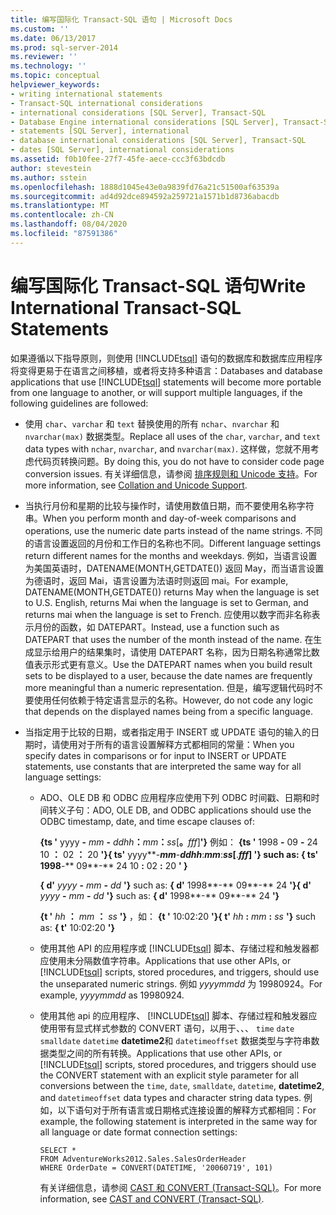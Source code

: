 ```yaml
---
title: 编写国际化 Transact-SQL 语句 | Microsoft Docs
ms.custom: ''
ms.date: 06/13/2017
ms.prod: sql-server-2014
ms.reviewer: ''
ms.technology: ''
ms.topic: conceptual
helpviewer_keywords:
- writing international statements
- Transact-SQL international considerations
- international considerations [SQL Server], Transact-SQL
- Database Engine international considerations [SQL Server], Transact-SQL
- statements [SQL Server], international
- database international considerations [SQL Server], Transact-SQL
- dates [SQL Server], international considerations
ms.assetid: f0b10fee-27f7-45fe-aece-ccc3f63bdcdb
author: stevestein
ms.author: sstein
ms.openlocfilehash: 1888d1045e43e0a9839fd76a21c51500af63539a
ms.sourcegitcommit: ad4d92dce894592a259721a1571b1d8736abacdb
ms.translationtype: MT
ms.contentlocale: zh-CN
ms.lasthandoff: 08/04/2020
ms.locfileid: "87591386"
---
```

# <a name="write-international-transact-sql-statements"></a><span data-ttu-id="51193-102">编写国际化 Transact-SQL 语句</span><span class="sxs-lookup"><span data-stu-id="51193-102">Write International Transact-SQL Statements</span></span>
  <span data-ttu-id="51193-103">如果遵循以下指导原则，则使用 [!INCLUDE[tsql](../../includes/tsql-md.md)] 语句的数据库和数据库应用程序将变得更易于在语言之间移植，或者将支持多种语言：</span><span class="sxs-lookup"><span data-stu-id="51193-103">Databases and database applications that use [!INCLUDE[tsql](../../includes/tsql-md.md)] statements will become more portable from one language to another, or will support multiple languages, if the following guidelines are followed:</span></span>  
  
-   <span data-ttu-id="51193-104">使用 `char`、`varchar` 和 `text` 替换使用的所有 `nchar`、`nvarchar` 和 `nvarchar(max)` 数据类型。</span><span class="sxs-lookup"><span data-stu-id="51193-104">Replace all uses of the `char`, `varchar`, and `text` data types with `nchar`, `nvarchar`, and `nvarchar(max)`.</span></span> <span data-ttu-id="51193-105">这样做，您就不用考虑代码页转换问题。</span><span class="sxs-lookup"><span data-stu-id="51193-105">By doing this, you do not have to consider code page conversion issues.</span></span> <span data-ttu-id="51193-106">有关详细信息，请参阅 [排序规则和 Unicode 支持](collation-and-unicode-support.md)。</span><span class="sxs-lookup"><span data-stu-id="51193-106">For more information, see [Collation and Unicode Support](collation-and-unicode-support.md).</span></span>  
  
-   <span data-ttu-id="51193-107">当执行月份和星期的比较与操作时，请使用数值日期，而不要使用名称字符串。</span><span class="sxs-lookup"><span data-stu-id="51193-107">When you perform month and day-of-week comparisons and operations, use the numeric date parts instead of the name strings.</span></span> <span data-ttu-id="51193-108">不同的语言设置返回的月份和工作日的名称也不同。</span><span class="sxs-lookup"><span data-stu-id="51193-108">Different language settings return different names for the months and weekdays.</span></span> <span data-ttu-id="51193-109">例如，当语言设置为美国英语时，DATENAME(MONTH,GETDATE()) 返回 May，而当语言设置为德语时，返回 Mai，语言设置为法语时则返回 mai。</span><span class="sxs-lookup"><span data-stu-id="51193-109">For example, DATENAME(MONTH,GETDATE()) returns May when the language is set to U.S. English, returns Mai when the language is set to German, and returns mai when the language is set to French.</span></span> <span data-ttu-id="51193-110">应使用以数字而非名称表示月份的函数，如 DATEPART。</span><span class="sxs-lookup"><span data-stu-id="51193-110">Instead, use a function such as DATEPART that uses the number of the month instead of the name.</span></span> <span data-ttu-id="51193-111">在生成显示给用户的结果集时，请使用 DATEPART 名称，因为日期名称通常比数值表示形式更有意义。</span><span class="sxs-lookup"><span data-stu-id="51193-111">Use the DATEPART names when you build result sets to be displayed to a user, because the date names are frequently more meaningful than a numeric representation.</span></span> <span data-ttu-id="51193-112">但是，编写逻辑代码时不要使用任何依赖于特定语言显示的名称。</span><span class="sxs-lookup"><span data-stu-id="51193-112">However, do not code any logic that depends on the displayed names being from a specific language.</span></span>  
  
-   <span data-ttu-id="51193-113">当指定用于比较的日期，或者指定用于 INSERT 或 UPDATE 语句的输入的日期时，请使用对于所有的语言设置解释方式都相同的常量：</span><span class="sxs-lookup"><span data-stu-id="51193-113">When you specify dates in comparisons or for input to INSERT or UPDATE statements, use constants that are interpreted the same way for all language settings:</span></span>  
  
    -   <span data-ttu-id="51193-114">ADO、OLE DB 和 ODBC 应用程序应使用下列 ODBC 时间戳、日期和时间转义子句：</span><span class="sxs-lookup"><span data-stu-id="51193-114">ADO, OLE DB, and ODBC applications should use the ODBC timestamp, date, and time escape clauses of:</span></span>  
  
         <span data-ttu-id="51193-115">**{ts '** yyyy **-** _mm_ **-** _ddhh_**：**_mm_**：**_ss_[**。**_fff_]**'}** 例如： **{ts '** 1998 **-** 09 **-** 24 10 **：** 02 **：** 20 **'}**</span><span class="sxs-lookup"><span data-stu-id="51193-115">**{ ts'** yyyy**-**_mm_**-**_ddhh_**:**_mm_**:**_ss_[**.**_fff_] **'}** such as: **{ ts'** 1998**-** 09**-** 24 10 **:** 02 **:** 20 **' }**</span></span>  
  
         <span data-ttu-id="51193-116">**{ d'** _yyyy_ **-** _mm_ **-** _dd_ **'}** such as: **{ d'** 1998**-** 09**-** 24 **'}**</span><span class="sxs-lookup"><span data-stu-id="51193-116">**{ d'** _yyyy_ **-** _mm_ **-** _dd_ **'}** such as: **{ d'** 1998**-** 09**-** 24 **'}**</span></span>  
  
         <span data-ttu-id="51193-117">**{t '** _hh_ **：** _mm_ **：** _ss_ **'}** ，如： **{t '** 10:02:20 **'}**</span><span class="sxs-lookup"><span data-stu-id="51193-117">**{ t'** _hh_ **:** _mm_ **:** _ss_ **'}** such as: **{ t'** 10:02:20 **'}**</span></span>  
  
    -   <span data-ttu-id="51193-118">使用其他 API 的应用程序或 [!INCLUDE[tsql](../../includes/tsql-md.md)] 脚本、存储过程和触发器都应使用未分隔数值字符串。</span><span class="sxs-lookup"><span data-stu-id="51193-118">Applications that use other APIs, or [!INCLUDE[tsql](../../includes/tsql-md.md)] scripts, stored procedures, and triggers, should use the unseparated numeric strings.</span></span> <span data-ttu-id="51193-119">例如 *yyyymmdd* 为 19980924。</span><span class="sxs-lookup"><span data-stu-id="51193-119">For example, *yyyymmdd* as 19980924.</span></span>  
  
    -   <span data-ttu-id="51193-120">使用其他 api 的应用程序、 [!INCLUDE[tsql](../../includes/tsql-md.md)] 脚本、存储过程和触发器应使用带有显式样式参数的 CONVERT 语句，以用于、、、 `time` `date` `smalldate` `datetime` **datetime2**和 `datetimeoffset` 数据类型与字符串数据类型之间的所有转换。</span><span class="sxs-lookup"><span data-stu-id="51193-120">Applications that use other APIs, or [!INCLUDE[tsql](../../includes/tsql-md.md)] scripts, stored procedures, and triggers should use the CONVERT statement with an explicit style parameter for all conversions between the `time`, `date`, `smalldate`, `datetime`, **datetime2**, and `datetimeoffset` data types and character string data types.</span></span> <span data-ttu-id="51193-121">例如，以下语句对于所有语言或日期格式连接设置的解释方式都相同：</span><span class="sxs-lookup"><span data-stu-id="51193-121">For example, the following statement is interpreted in the same way for all language or date format connection settings:</span></span>  
  
        ```  
        SELECT *  
        FROM AdventureWorks2012.Sales.SalesOrderHeader  
        WHERE OrderDate = CONVERT(DATETIME, '20060719', 101)  
        ```  
  
         <span data-ttu-id="51193-122">有关详细信息，请参阅 [CAST 和 CONVERT (Transact-SQL)](/sql/t-sql/functions/cast-and-convert-transact-sql)。</span><span class="sxs-lookup"><span data-stu-id="51193-122">For more information, see [CAST and CONVERT &#40;Transact-SQL&#41;](/sql/t-sql/functions/cast-and-convert-transact-sql).</span></span>  
  
  
